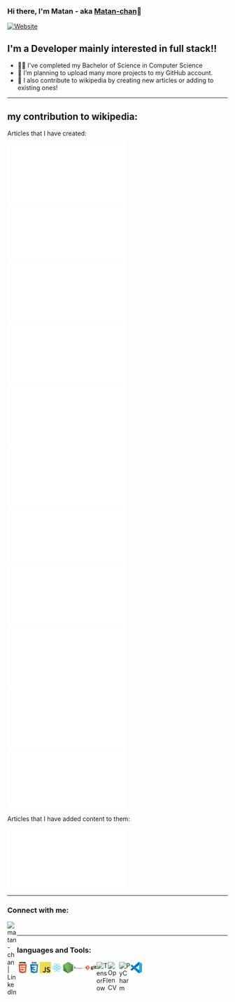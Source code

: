 ### Hi there, I'm Matan - aka [Matan-chan][website]👋

[![Website](https://img.shields.io/website?label=matan-chan.com&style=for-the-badge&url=https%3A%2F%2Fcodestackr.com)](https://matan-chan.github.io/matan_mose.github.io) 
<!--[![Twitter Follow](https://img.shields.io/twitter/follow/codeSTACKr?color=1DA1F2&logo=twitter&style=for-the-badge)](https://twitter.com/intent/follow?original_referer=https%3A%2F%2Fgithub.com%2FcodeSTACKr&screen_name=codeSTACKr)-->

## I'm a Developer mainly interested in full stack!!

- 👨‍🎓 I've completed my Bachelor of Science in Computer Science
- 🤔 I’m planning to upload many more projects to my GitHub account.
- 🤔 I also contribute to wikipedia by creating new articles or adding to existing ones!

---
## my contribution to wikipedia:
Articles that I have created:
<div style="display: flex;flex-flow: row wrap;">
    <a style="text-decoration: none;" href="https://he.wikipedia.org/wiki/VGG" >
         <img style="width: 270px" src="https://github.com/matan-chan/matan-chan/blob/main/css/css_vgg.svg?raw=true">
    </a>
    <a style="text-decoration: none;" href="https://he.wikipedia.org/wiki/%D7%A8%D7%A9%D7%AA_%D7%A2%D7%A6%D7%91%D7%99%D7%AA_%D7%9E%D7%AA%D7%A4%D7%AA%D7%97%D7%AA" >
         <img style="width: 270px;" src="https://github.com/matan-chan/matan-chan/blob/main/css/css_cnn.svg?raw=true">
    </a>
    <a style="text-decoration: none;" href="https://he.wikipedia.org/wiki/ImageNet" >
         <img style="width: 270px"  src="https://github.com/matan-chan/matan-chan/blob/main/css/css_imagenet.svg?raw=true">
    </a>
    <a style="text-decoration: none;" href="https://he.wikipedia.org/wiki/Keras" >
         <img style="width: 270px" src="https://github.com/matan-chan/matan-chan/blob/main/css/css_keras.svg?raw=true">
    </a>
    <a style="text-decoration: none;" href="https://he.wikipedia.org/wiki/Supersampling" >
         <img style="width: 270px" src="https://github.com/matan-chan/matan-chan/blob/main/css/css_supersampling.svg?raw=true">
    </a>
    <a style="text-decoration: none;" href="https://he.wikipedia.org/wiki/AlexNet" >
         <img style="width: 270px" src="https://github.com/matan-chan/matan-chan/blob/main/css/css_alexnet.svg?raw=true">
    </a>
    <a style="text-decoration: none;" href="https://he.wikipedia.org/wiki/%D7%96%D7%99%D7%94%D7%95%D7%99_%D7%90%D7%95%D7%91%D7%99%D7%99%D7%A7%D7%98%D7%99%D7%9D" >
         <img style="width: 270px" src="https://github.com/matan-chan/matan-chan/blob/main/css/css_object_detection.svg?raw=true">
    </a>
    <a style="text-decoration: none;" href="https://he.wikipedia.org/wiki/YOLO" >
         <img style="width: 270px" src="https://github.com/matan-chan/matan-chan/blob/main/css/css_YOLO.svg?raw=true">
    </a>
    <a style="text-decoration: none;" href="https://he.wikipedia.org/wiki/Diffusion_model" >
         <img style="width: 270px" src="https://github.com/matan-chan/matan-chan/blob/main/css/css_Diffusion_model.svg?raw=true">
    </a>
    <a style="text-decoration: none;" href="https://he.wikipedia.org/wiki/LAION" >
         <img style="width: 270px" src="https://github.com/matan-chan/matan-chan/blob/main/css/css_LAION.svg?raw=true">
    </a>
    <a style="text-decoration: none;" href="https://he.wikipedia.org/wiki/Attention_(%D7%91%D7%99%D7%A0%D7%94_%D7%9E%D7%9C%D7%90%D7%9B%D7%95%D7%AA%D7%99%D7%AA)" >
         <img style="width: 270px" src="https://github.com/matan-chan/matan-chan/blob/main/css/css_Attention.svg?raw=true">
    </a>
</div>

Articles that I have added content to them:
<div style="display: flex;flex-flow: row wrap;row-gap: 10px;column-gap: 20px;">
    <a style="text-decoration: none;" href="https://he.wikipedia.org/wiki/Generative_adversarial_network" >
         <img style="width: 270px" src="https://github.com/matan-chan/matan-chan/blob/main/css/css_gan.svg?raw=true">
    </a>
</div>


---
### Connect with me:

<!--[<img align="left" alt="codeSTACKr.com" width="22px" src="https://raw.githubusercontent.com/iconic/open-iconic/master/svg/globe.svg" />][website] -->
[<img align="left" left="10px" alt="matan-chan | LinkedIn" width="22px" src="https://cdn.jsdelivr.net/npm/simple-icons@v3/icons/linkedin.svg" />][linkedin]

<br />

---
### languages and Tools:


[<img align="left" alt="HTML5" width="26px" src="https://raw.githubusercontent.com/github/explore/80688e429a7d4ef2fca1e82350fe8e3517d3494d/topics/html/html.png" />]()
[<img align="left" alt="CSS3" width="26px" src="https://raw.githubusercontent.com/github/explore/80688e429a7d4ef2fca1e82350fe8e3517d3494d/topics/css/css.png" />]()
[<img align="left" alt="JavaScript" width="26px" src="https://raw.githubusercontent.com/github/explore/80688e429a7d4ef2fca1e82350fe8e3517d3494d/topics/javascript/javascript.png" />]()
[<img align="left" alt="React" width="26px" src="https://raw.githubusercontent.com/github/explore/80688e429a7d4ef2fca1e82350fe8e3517d3494d/topics/react/react.png" />]()
[<img align="left" alt="Node.js" width="26px" src="https://raw.githubusercontent.com/github/explore/80688e429a7d4ef2fca1e82350fe8e3517d3494d/topics/nodejs/nodejs.png" />]()
[<img align="left" alt="MongoDB" width="26px" src="https://raw.githubusercontent.com/github/explore/80688e429a7d4ef2fca1e82350fe8e3517d3494d/topics/mongodb/mongodb.png" />]()
[<img align="left" alt="Git" width="26px" src="https://raw.githubusercontent.com/github/explore/80688e429a7d4ef2fca1e82350fe8e3517d3494d/topics/git/git.png" />]()
[<img align="left"  alt="TensorFlow" width="26px" src="https://miro.medium.com/max/3150/1*iDQvKoz7gGHc6YXqvqWWZQ.png" />]()
[<img align="left" alt="OpenCV" width="26px" src="https://upload.wikimedia.org/wikipedia/commons/5/53/OpenCV_Logo_with_text.png" />]()
[<img align="left" alt="PyCharm" width="26px" src="https://upload.wikimedia.org/wikipedia/commons/thumb/1/1d/PyCharm_Icon.svg/1200px-PyCharm_Icon.svg.png" />]()
[<img align="left" alt="Visual Studio Code" width="26px" src="https://raw.githubusercontent.com/github/explore/80688e429a7d4ef2fca1e82350fe8e3517d3494d/topics/visual-studio-code/visual-studio-code.png" />]()
<br />
<br />








[linkedin]: https://www.linkedin.com/in/matan-moshe/
[website]: https://matan-chan.github.io/matan_mose.github.io
[wiki_1]: https://he.wikipedia.org/wiki/%D7%A8%D7%A9%D7%AA_%D7%A2%D7%A6%D7%91%D7%99%D7%AA_%D7%9E%D7%AA%D7%A4%D7%AA%D7%97%D7%AA
[wiki_2]: https://he.wikipedia.org/wiki/AlexNet
[wiki_3]: https://he.wikipedia.org/wiki/ImageNet
[wiki_4]: https://he.wikipedia.org/wiki/Generative_adversarial_network
[wiki_5]: https://he.wikipedia.org/wiki/Keras
[wiki_6]: https://he.wikipedia.org/wiki/Supersampling
[wiki_7]: https://he.wikipedia.org/wiki/VGG
